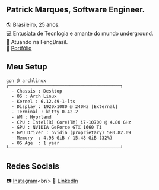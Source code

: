 ## Patrick Marques, Software Engineer.

:earth_americas: Brasileiro, 25 anos. <br/>
💻 Entusiata de Tecnlogia e amante do mundo underground. <br/>
📍 Atuando na FengBrasil. <br/>
📖 [Portfólio](https://patrick-b-marques.web.app/)
 

## Meu Setup

    gon @ archlinux
    ┌──────────────────────────────────────────┐
      - Chassis : Desktop  
      - OS : Arch Linux
      - Kernel : 6.12.49-1-lts
      - Display : 1920x1080 @ 240Hz [External]
      - Terminal : kitty 0.42.2
      - WM : Hyprland
      - CPU : Intel(R) Core(TM) i7-10700 @ 4.80 GHz
      - GPU : NVIDIA GeForce GTX 1660 Ti
      - GPU Driver : nvidia (proprietary) 580.82.09
      - Memory  : 4.98 GiB / 15.48 GiB (32%)
      - OS Age  : 1 year
    └──────────────────────────────────────────┘

## Redes Sociais

📷 [Instagram](https://www.instagram.com/patrickmarques__)<br/>
🔗 [LinkedIn](https://www.linkedin.com/in/patrick-belfort-91253b200/)

